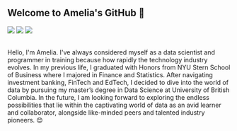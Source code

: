 ## Welcome to Amelia's GitHub 👋
[![](https://img.shields.io/badge/LinkedIn-0077B5?style=for-the-badge&logo=linkedin&logoColor=white)](https://www.linkedin.com/in/amelia-tang/)
[![](https://img.shields.io/badge/GitHub-100000?style=for-the-badge&logo=github&logoColor=white)](https://github.com/aimee0317)
[![](https://img.shields.io/badge/Microsoft_Outlook-0078D4?style=for-the-badge&logo=microsoft-outlook&logoColor=white)](mailto:aimee.tang0317@gmail.com)

<br>Hello, I'm Amelia. I've always considered myself as a data scientist and programmer in training because how rapidly the technology industry evolves. In my previous life, I graduated with Honors from NYU Stern School of Business where I majored in Finance and Statistics. After navigating investment banking, FinTech and EdTech, I decided to dive into the world of data by pursuing my master’s degree in Data Science at University of British Columbia. In the future, I am looking forward to exploring the endless possibilities that lie within the captivating world of data as an avid learner and collaborator, alongside like-minded peers and talented industry pioneers. 😊

